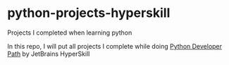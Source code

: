 # python-projects-hyperskill
Projects I completed when learning python

In this repo, I will put all projects I complete while doing [Python Developer Path](https://hyperskill.org/tracks/2) by JetBrains HyperSkill

